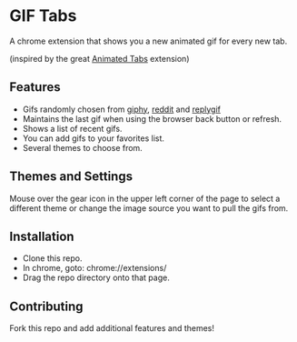 # GIF Tabs

A chrome extension that shows you a new animated gif for every new tab.

(inspired by the great [Animated Tabs](https://chrome.google.com/webstore/detail/animatedtabs/kenhfdoiondldpcoajdbackbnmehgahl?hl=en) extension)

## Features

 * Gifs randomly chosen from [giphy](http://giphy.com/), [reddit](http://reddit.com/r/gifs/) and [replygif](http://replygif.net)
 * Maintains the last gif when using the browser back button or refresh.
 * Shows a list of recent gifs.
 * You can add gifs to your favorites list.
 * Several themes to choose from.

## Themes and Settings

Mouse over the gear icon in the upper left corner of the page to select a different theme or
change the image source you want to pull the gifs from.

## Installation

 * Clone this repo.
 * In chrome, goto: chrome://extensions/
 * Drag the repo directory onto that page.

## Contributing

Fork this repo and add additional features and themes!